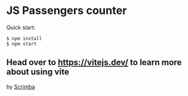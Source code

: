 # JS Passengers counter

Quick start:

```
$ npm install
$ npm start
````

Head over to https://vitejs.dev/ to learn more about using vite
-----
by [Scrimba](https://scrimba.com/)
